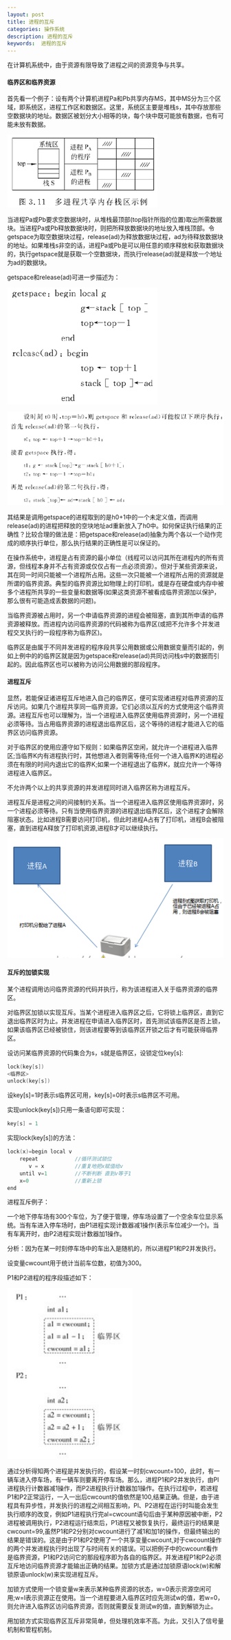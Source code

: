 ```yaml
---
layout: post
title: 进程的互斥
categories: 操作系统
description: 进程的互斥
keywords:  进程的互斥
---
```


在计算机系统中，由于资源有限导致了进程之间的资源竞争与共享。

#### 临界区和临界资源

首先看一个例子：设有两个计算机进程Pa和Pb共享内存MS，其中MS分为三个区域，即系统区，进程工作区和数据区。这里，系统区主要是堆栈s，其中存放那些空数据块的地址。数据区被划分大小相等的块，每个块中既可能放有数据，也有可能未放有数据。

![](/images/posts/OS/12.png)

当进程Pa或Pb要求空数据块时，从堆栈最顶部(top指针所指的位置)取出所需数据块。当进程Pa或Pb释放数据块时，则把所释放数据块的地址放入堆栈顶部。令getspace为取空数据块过程，release(ad)为释放数据块过程，ad为待释放数据块的地址。如果堆栈s非空的话，进程Pa或Pb是可以用任意的顺序释放和获取数据块的，执行getspace就是获取一个空数据块，而执行release(ad)就是释放一个地址为ad的数据块。

getspace和release(ad)可进一步描述为：

![](/images/posts/OS/13.png)

![](/images/posts/OS/14.png)

其结果是调用getspace的进程取到的是h0+1中的一个未定义值，而调用release(ad)的进程把释放的空块地址ad重新放入了h0中。如何保证执行结果的正确性？比较合理的做法是：把getspace和release(ad)抽象为两个各以一个动作完成的顺序执行单位，那么执行结果的正确性是可以保证的。

在操作系统中，进程是占有资源的最小单位（线程可以访问其所在进程内的所有资源，但线程本身并不占有资源或仅仅占有一点必须资源）。但对于某些资源来说，其在同一时间只能被一个进程所占用。这些一次只能被一个进程所占用的资源就是所谓的临界资源。典型的临界资源比如物理上的打印机，或是存在硬盘或内存中被多个进程所共享的一些变量和数据等(如果这类资源不被看成临界资源加以保护，那么很有可能造成丢数据的问题)。

当临界资源被占用时，另一个申请临界资源的进程会被阻塞，直到其所申请的临界资源被释放。而进程内访问临界资源的代码被称为临界区(或把不允许多个并发进程交叉执行的一段程序称为临界区)。

临界区是由属于不同并发进程的程序段共享公用数据或公用数据变量而引起的，例如上例中的的临界区就是因为getspace和release(ad)共同访问栈s中的数据而引起的。因此临界区也可以被称为访问公用数据的那段程序。

#### 进程互斥

显然，若能保证诸进程互斥地进入自己的临界区，便可实现诸进程对临界资源的互斥访问。如果几个进程共享同一临界资源，它们必须以互斥的方式使用这个临界资源。进程互斥也可以理解为，当一个进程进入临界区使用临界资源时，另一个进程必须等待。当占用临界资源的进程退出临界区后，这个等待的进程才能进入它的临界区访问临界资源。

对于临界区的使用应遵守如下规则：如果临界区空闲，就允许一个进程进入临界区;当临界K内有进程执行时，其他想进入者则需等待;任何一个进入临界K的进程必须在有限的时间内退出它的临界K;如果一个进程退出了临界K，就应允许一个等待进程进入临界区。

不允许两个以上的共享资源的并发进程同时进入临界区称为进程互斥。

进程互斥是进程之间的间接制约关系。当一个进程进入临界区使用临界资源时，另一个进程必须等待。只有当使用临界资源的进程退出临界区后，这个进程才会解除阻塞状态。比如进程B需要访问打印机，但此时进程A占有了打印机，进程B会被阻塞，直到进程A释放了打印机资源,进程B才可以继续执行。

![](/images/posts/OS/15.png)


#### 互斥的加锁实现

某个进程调用访问临界资源的代码并执行，称为该进程进入关于临界资源的临界区。

对临界区加锁以实现互斥。当某个进程进入临界区之后，它将锁上临界区，直到它退出临界区时为止。并发进程在申请进入临界区时，首先测试该临界区是否上锁，如果该临界区已经被锁住，则该进程要等到该临界区开锁之后才有可能获得临界区。

设访问某临界资源的代码集合为s，s就是临界区，设锁定位key[s]:

```cpp
lock(key[s])
<临界区>
unlock(key[s])
```

设key[s]=1时表示s临界区可用，key[s]=0时表示s临界区不可用。

实现unlock(key[s])只用一条语句即可实现：

```cpp
key[s] = 1
```

实现lock(key[s])的方法：

```cpp
lock(x)=begin local v
	repeat            //循环测试锁位
	   v = x          //重复地把x赋值给v
	until v=1         //不断判断 直到v等于1
	x=0               //重新上锁
end
```

进程互斥例子：

一个地下停车场有300个车位，为了便于管理，停车场设置了一个空余车位显示系统。当有车进入停车场时，由P1进程实现计数器减1操作(表示车位减少一个)。当有车离开时，由P2进程实现计数器加1操作。

分析：因为在某一时刻停车场中的车出入是随机的，所以进程P1和P2并发执行。

设变量cwcount用于统计当前车位数，初值为300。

P1和P2进程的程序段描述如下：

![](/images/posts/OS/16.png)

通过分析得知两个进程是并发执行的，假设某一时刻cwcount=100，此时，有一辆车进入停车场，有一辆车则要离开停车场。那么，进程P1和P2并发执行，由Pl进程执行计数器减1操作，而P2进程执行计数器加1操作。在执行过程中，若进程P1和P2正常运行，一入一出后cwcount的值依然是100,结果正确。但是，由于进程具有异步性，并发执行的进程之间相互影响，Pl、P2进程在运行时叫能会发生执行顺序的改变，例如P1进程执行完al=cwcount语句后由于某种原因被中断，P2进程被调用执行，P2进程运行结朿后，P1进程又被恢复执行，最终运行的结果是cwcount=99,虽然P1和P2分别对cwcount进行了减1和加1的操作，但最终输出的结果是错误的。这是由于P1和P2使用了一个共享变量cwcount,对于cwcount操作的两个并发进程执行时出现了与时间有关的错误。可以把例子中的cwcount看作是临界资源，P1和P2访问它的那段程序即为各自的临界区。并发进程P1和P2必须互斥地访问临界资源才能输出正确的结果。加锁方式是通过加锁原语lock(w)和解锁原语unlock(w)来实现进程互斥。

加锁方式使用一个锁变量w来表示某种临界资源的状态，w=0表示资源空闲可用;w=l表示资源正在使用。当一个进程要进入临界区时应先测试w的值，若w=0，则允许进入临界区访问临界资源，否则就需要反复测试w的值，直到解锁为止。

用加锁方式实现临界区互斥非常简单，但处理机效率不高。为此，又引入了信号量机制和管程机制。
